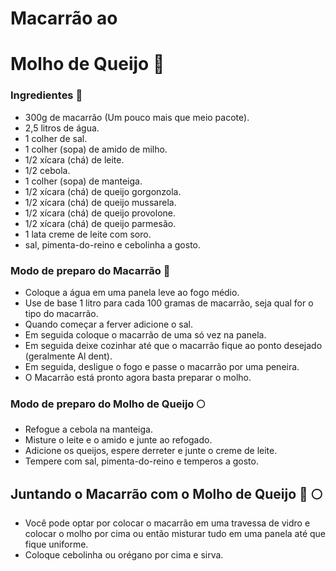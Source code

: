 # Macarrão ao 

# Molho de Queijo :spaghetti:

### Ingredientes :ramen:

- 300g de macarrão (Um pouco mais que meio pacote).
- 2,5 litros de água.
- 1 colher de sal.
- 1 colher (sopa) de amido de milho.
- 1/2 xícara (chá) de leite.
- 1/2 cebola.
- 1 colher (sopa) de manteiga.
- 1/2 xícara (chá) de queijo gorgonzola.
- 1/2 xícara (chá) de queijo mussarela.
- 1/2 xícara (chá) de queijo provolone.
- 1/2 xícara (chá) de queijo parmesão.
- 1 lata creme de leite com soro.
- sal, pimenta-do-reino e cebolinha a gosto.



### Modo de preparo do Macarrão :spaghetti:

- Coloque a água em uma panela leve ao fogo médio. 
- Use de base 1 litro para cada 100 gramas de macarrão, seja qual for o tipo do macarrão.
- Quando começar a ferver adicione o sal.
- Em seguida coloque o macarrão de uma só vez na panela.
- Em seguida deixe cozinhar até que o macarrão fique ao ponto desejado (geralmente Al dent).
- Em seguida, desligue o fogo e passe o macarrão por uma peneira.
- O Macarrão está pronto agora basta preparar o molho.



### Modo de preparo do Molho de Queijo :full_moon:

- Refogue a cebola na manteiga. 
- Misture o leite e o amido e junte ao refogado. 
- Adicione os queijos, espere derreter e junte o creme de leite. 
- Tempere com sal, pimenta-do-reino e temperos a gosto.



## Juntando o Macarrão com o Molho de Queijo :spaghetti: :full_moon:

- Você pode optar por colocar o macarrão em uma travessa de vidro e colocar o molho por cima ou então misturar tudo em uma panela até que fique uniforme.
- Coloque cebolinha ou orégano por cima e sirva.









